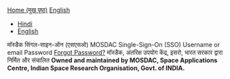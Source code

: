[Home (मुख पृष्ठ)](https://mosdac.gov.in)
[English](https://mosdac.gov.in/auth/realms/Mosdac/protocol/openid-connect/auth?response_type=code&scope=openid%20email&client_id=mosdac&state=9CZ-lFgd92Z1xwTD9Xq5KWNVk5k&redirect_uri=https%3A%2F%2Fwww.mosdac.gov.in%2Fuops%2Fredirect_uri&nonce=yHEigzt_i_9uyjvE2NoKXIkHXVNtPRTPBSCflNq9v2c)
  * [Hindi](https://mosdac.gov.in/auth/realms/Mosdac/login-actions/authenticate?client_id=mosdac&tab_id=Xqm_obq3wSQ&execution=9df053f1-55e1-4d2c-b1ae-a86b988114ed&kc_locale=hi)
  * [English](https://mosdac.gov.in/auth/realms/Mosdac/login-actions/authenticate?client_id=mosdac&tab_id=Xqm_obq3wSQ&execution=9df053f1-55e1-4d2c-b1ae-a86b988114ed&kc_locale=en)


मॉस्डैक सिंगल-साइन-ऑन (एसएसओ) MOSDAC Single-Sign-On (SSO) 
Username or email
Password
[Forgot Password?](https://mosdac.gov.in/auth/realms/Mosdac/login-actions/reset-credentials?client_id=mosdac&tab_id=Xqm_obq3wSQ)
मॉस्डैक, अंतरिक्ष उपयोग केंद्र, इसरो, भारत सरकार द्वारा निर्मित और संचालित
**Owned and maintained by MOSDAC, Space Applications Centre, Indian Space Research Organisation, Govt. of INDIA.**
